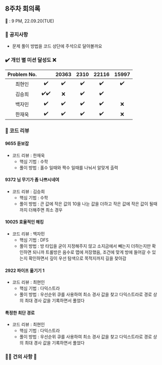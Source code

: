 ## 8주차 회의록 

:calendar: : 9 PM, 22.09.20(TUE)

### :loudspeaker: 공지사항
- 문제 풀이 방법을 코드 상단에 주석으로 달아볼까요

### :heavy_check_mark: 개인 별 미션 달성도 :x:
|Problem No.||20363|2310|22116|15997|
|:-----------:|:-----:|:----:|:----:|:----:|:----:|
|최현인|:heavy_check_mark:|:heavy_check_mark:|:heavy_check_mark:|:heavy_check_mark:|:heavy_check_mark:|
|김승희|:heavy_check_mark::heavy_check_mark:|:x:|:heavy_check_mark:|:heavy_check_mark:|
|백자민|:heavy_check_mark:|:heavy_check_mark:|:heavy_check_mark:|:heavy_check_mark:|:x:|
|한재욱|:heavy_check_mark:|:heavy_check_mark:|:heavy_check_mark:|:heavy_check_mark:|:x:|

### :bookmark_tabs: 코드 리뷰

#### 9655 듣보잡

- 코드 리뷰 : 한재욱
  - 핵심 기법 : 수학
  - 풀이 방법 : 홀수 일때와 짝수 일때를 나눠서 알맞게 출력

#### 9372 님 무기가 좀 나쁘시네여

- 코드 리뷰 : 김승희
  - 핵심 기법 : 수학
  - 풀이 방법 : 큰 값에 작은 값의 10을 나눈 값을 더하고 작은 값에 작은 값이 될때 까지 더해주면 최소 경우

#### 10025 효율적인 해킹

- 코드 리뷰 : 백자민
  - 핵심 기법 : DFS
  - 풀이 방법 : 방 타입을 굳이 지정해주지 않고 소지금에서 빼는지 더하는지만 확인하면 되니까 트롤방은 음수로 맵에 저장했음, 조건에 맞게 방에 들어갈 수 있는지 확인하면서 깊이 우선 탐색으로 목적지까지 길을 찾아감

#### 2922 파이프 옮기기 1

- 코드 리뷰 : 최현인
  - 핵심 기법 : 다익스트라
  - 풀이 방법 : 우선순위 큐를 사용하여 최소 경사 값을 찾고 다익스트라로 경로 상의 최대 경사 값을 기록하면서 풀었다

#### 특정한 최단 경로

- 코드 리뷰 : 최현인
  - 핵심 기법 : 다익스트라
  - 풀이 방법 : 우선순위 큐를 사용하여 최소 경사 값을 찾고 다익스트라로 경로 상의 최대 경사 값을 기록하면서 풀었다


### :raising_hand_man: 건의 사항 :raising_hand:

